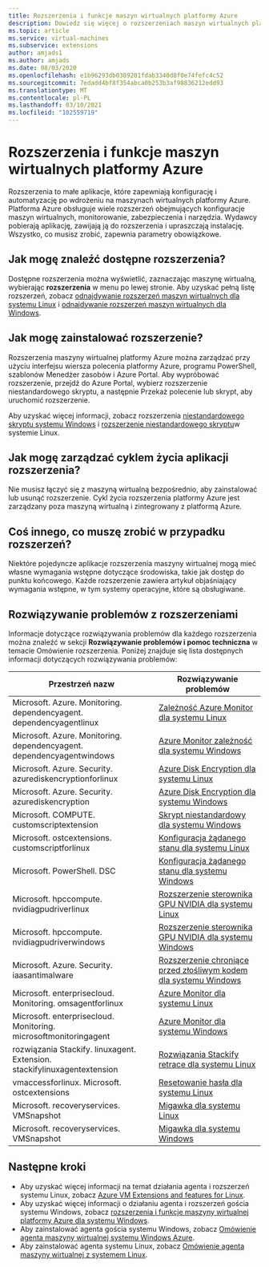 ```yaml
---
title: Rozszerzenia i funkcje maszyn wirtualnych platformy Azure
description: Dowiedz się więcej o rozszerzeniach maszyn wirtualnych platformy Azure
ms.topic: article
ms.service: virtual-machines
ms.subservice: extensions
author: amjads1
ms.author: amjads
ms.date: 08/03/2020
ms.openlocfilehash: e1b96293db0389201fdab3340d8f0e74fefc4c52
ms.sourcegitcommit: 7edadd4bf8f354abca0b253b3af98836212edd93
ms.translationtype: MT
ms.contentlocale: pl-PL
ms.lasthandoff: 03/10/2021
ms.locfileid: "102559719"
---
```

# <a name="azure-virtual-machine-extensions-and-features"></a>Rozszerzenia i funkcje maszyn wirtualnych platformy Azure
Rozszerzenia to małe aplikacje, które zapewniają konfigurację i automatyzację po wdrożeniu na maszynach wirtualnych platformy Azure. Platforma Azure obsługuje wiele rozszerzeń obejmujących konfiguracje maszyn wirtualnych, monitorowanie, zabezpieczenia i narzędzia. Wydawcy pobierają aplikację, zawijają ją do rozszerzenia i upraszczają instalację. Wszystko, co musisz zrobić, zapewnia parametry obowiązkowe. 

## <a name="how-can-i-find-what-extensions-are-available"></a>Jak mogę znaleźć dostępne rozszerzenia?
Dostępne rozszerzenia można wyświetlić, zaznaczając maszynę wirtualną, wybierając **rozszerzenia** w menu po lewej stronie. Aby uzyskać pełną listę rozszerzeń, zobacz [odnajdywanie rozszerzeń maszyn wirtualnych dla systemu Linux](features-linux.md) i [odnajdywanie rozszerzeń maszyn wirtualnych dla Windows](features-windows.md).

## <a name="how-can-i-install-an-extension"></a>Jak mogę zainstalować rozszerzenie?
Rozszerzenia maszyny wirtualnej platformy Azure można zarządzać przy użyciu interfejsu wiersza polecenia platformy Azure, programu PowerShell, szablonów Menedżer zasobów i Azure Portal. Aby wypróbować rozszerzenie, przejdź do Azure Portal, wybierz rozszerzenie niestandardowego skryptu, a następnie Przekaż polecenie lub skrypt, aby uruchomić rozszerzenie.

Aby uzyskać więcej informacji, zobacz rozszerzenia [niestandardowego skryptu systemu Windows](custom-script-windows.md) i [rozszerzenie niestandardowego skryptu](custom-script-linux.md)w systemie Linux.

## <a name="how-do-i-manage-extension-application-lifecycle"></a>Jak mogę zarządzać cyklem życia aplikacji rozszerzenia?
Nie musisz łączyć się z maszyną wirtualną bezpośrednio, aby zainstalować lub usunąć rozszerzenie. Cykl życia rozszerzenia platformy Azure jest zarządzany poza maszyną wirtualną i zintegrowany z platformą Azure.

## <a name="anything-else-i-should-be-thinking-about-for-extensions"></a>Coś innego, co muszę zrobić w przypadku rozszerzeń?
Niektóre pojedyncze aplikacje rozszerzenia maszyny wirtualnej mogą mieć własne wymagania wstępne dotyczące środowiska, takie jak dostęp do punktu końcowego. Każde rozszerzenie zawiera artykuł objaśniający wymagania wstępne, w tym systemy operacyjne, które są obsługiwane.

## <a name="troubleshoot-extensions"></a>Rozwiązywanie problemów z rozszerzeniami

Informacje dotyczące rozwiązywania problemów dla każdego rozszerzenia można znaleźć w sekcji **Rozwiązywanie problemów i pomoc techniczna** w temacie Omówienie rozszerzenia. Poniżej znajduje się lista dostępnych informacji dotyczących rozwiązywania problemów:

| Przestrzeń nazw | Rozwiązywanie problemów |
|-----------|-----------------|
| Microsoft. Azure. Monitoring. dependencyagent. dependencyagentlinux | [Zależność Azure Monitor dla systemu Linux](agent-dependency-linux.md#troubleshoot-and-support) |
| Microsoft. Azure. Monitoring. dependencyagent. dependencyagentwindows | [Azure Monitor zależność dla systemu Windows](agent-dependency-windows.md#troubleshoot-and-support) |
| Microsoft. Azure. Security. azurediskencryptionforlinux | [Azure Disk Encryption dla systemu Linux](azure-disk-enc-linux.md#troubleshoot-and-support) |
| Microsoft. Azure. Security. azurediskencryption | [Azure Disk Encryption dla systemu Windows](azure-disk-enc-windows.md#troubleshoot-and-support) |
| Microsoft. COMPUTE. customscriptextension | [Skrypt niestandardowy dla systemu Windows](custom-script-windows.md#troubleshoot-and-support) |
| Microsoft. ostcextensions. customscriptforlinux | [Konfiguracja żądanego stanu dla systemu Linux](dsc-linux.md#troubleshoot-and-support) |
| Microsoft. PowerShell. DSC | [Konfiguracja żądanego stanu dla systemu Windows](dsc-windows.md#troubleshoot-and-support) |
| Microsoft. hpccompute. nvidiagpudriverlinux | [Rozszerzenie sterownika GPU NVIDIA dla systemu Linux](hpccompute-gpu-linux.md#troubleshoot-and-support) |
| Microsoft. hpccompute. nvidiagpudriverwindows | [Rozszerzenie sterownika GPU NVIDIA dla systemu Windows](hpccompute-gpu-windows.md#troubleshoot-and-support) |
| Microsoft. Azure. Security. iaasantimalware | [Rozszerzenie chroniące przed złośliwym kodem dla systemu Windows](iaas-antimalware-windows.md#troubleshoot-and-support) |
| Microsoft. enterprisecloud. Monitoring. omsagentforlinux | [Azure Monitor dla systemu Linux](oms-linux.md#troubleshoot-and-support)
| Microsoft. enterprisecloud. Monitoring. microsoftmonitoringagent | [Azure Monitor dla systemu Windows](oms-windows.md#troubleshoot-and-support) |
| rozwiązania Stackify. linuxagent. Extension. stackifylinuxagentextension | [Rozwiązania Stackify retrace dla systemu Linux](stackify-retrace-linux.md#troubleshoot-and-support) |
| vmaccessforlinux. Microsoft. ostcextensions | [Resetowanie hasła dla systemu Linux](vmaccess.md#troubleshoot-and-support) |
| Microsoft. recoveryservices. VMSnapshot | [Migawka dla systemu Linux](vmsnapshot-linux.md#troubleshoot-and-support) |
| Microsoft. recoveryservices. VMSnapshot | [Migawka dla systemu Windows](vmsnapshot-windows.md#troubleshoot-and-support) |


## <a name="next-steps"></a>Następne kroki
* Aby uzyskać więcej informacji na temat działania agenta i rozszerzeń systemu Linux, zobacz [Azure VM Extensions and features for Linux](features-linux.md).
* Aby uzyskać więcej informacji o działaniu agenta i rozszerzeń gościa systemu Windows, zobacz [rozszerzenia i funkcje maszyny wirtualnej platformy Azure dla systemu Windows](features-windows.md).  
* Aby zainstalować agenta gościa systemu Windows, zobacz [Omówienie agenta maszyny wirtualnej systemu Windows Azure](agent-windows.md).  
* Aby zainstalować agenta systemu Linux, zobacz [Omówienie agenta maszyny wirtualnej z systemem Linux](agent-linux.md).  

